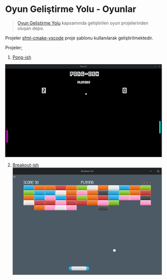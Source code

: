 # Oyun Geliştirme Yolu - Oyunlar

> [Oyun Geliştirme Yolu](https://github.com/nuriu/oyun-gelistirme-yolu) kapsamında geliştirilen oyun projelerinden oluşan depo.

Projeler [sfml-cmake-vscode](https://github.com/nuriu/sfml-cmake-vscode) proje şablonu kullanılarak geliştirilmektedir.

Projeler;

1. [Pong-ish](https://github.com/nuriu/ogy-oyunlar/tree/master/pong-ish)

![pong-ish ekran görüntüsü](pong-ish/Screenshot.png)

2. [Breakout-ish](https://github.com/nuriu/ogy-oyunlar/tree/master/breakout-ish)
![breakout-ish ekran görüntüsü](breakout-ish/Screenshot.png)
